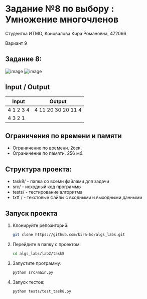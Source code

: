 # Задание №8 по выбору :  Умножение многочленов
Cтудентка ИТМО, Коновалова Кира Романовна, 472066

Вариант 9

## Задание 8:
![image](https://github.com/user-attachments/assets/edfce521-66d4-441b-bf78-0138cf12a6a3)
![image](https://github.com/user-attachments/assets/9888f5d3-58be-446a-93b5-b513f139ea0e)




## Input / Output

| Input    | Output |
|----------|----------|
| 4 1 2 3 4      | 4 11 20 30 20 11 4 |
| 4 3 2 1  |   |



## Ограничения по времени и памяти

- Ограничение по времени. 2сек.
- Ограничение по памяти. 256 мб.

## Структура проекта:

* task8/ - папка со всеми файлами для задачи
* src/ - исходный код программы
* tests/ - тестирование алгоритма
* txtf / - текстовые файлы с входными и выходными данными

## Запуск проекта
1. Клонируйте репозиторий:
   ```bash
   git clone https://github.com/kira-ko/algs_labs.git
   ```
2. Перейдите в папку с проектом:
   ```bash
   cd algs_labs/lab2/task8
   ```
3. Запустите программу:
   ```bash
   python src/main.py
   ```

4. Запуск тестов:
   ```bash
   python tests/test_task8.py
   ```